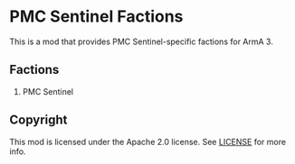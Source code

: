 # PMC Sentinel Factions

This is a mod that provides PMC Sentinel-specific factions for ArmA 3.

## Factions

1. PMC Sentinel

## Copyright

This mod is licensed under the Apache 2.0 license. See [LICENSE](./LICENSE) for
more info.